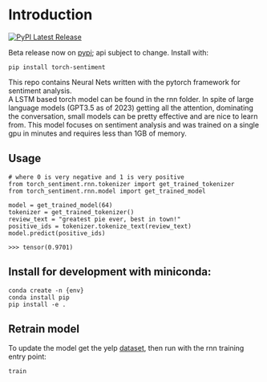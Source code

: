 # Introduction

[![PyPI Latest Release](https://img.shields.io/pypi/v/torch-sentiment.svg)](https://pypi.org/project/torch-sentiment/)

Beta release now on [pypi](https://pypi.org/project/torch-sentiment/);
api subject to change. Install with:  

```
pip install torch-sentiment
```  
  
This repo contains Neural Nets written with the pytorch framework for sentiment analysis.  
A LSTM based torch model can be found in the rnn folder. In spite of large language models (GPT3.5 as of 2023) getting all the attention, 
dominating the conversation, small models can be pretty effective and are nice to learn from. This model focuses on sentiment analysis and was trained on 
a single gpu in minutes and requires less than 1GB of memory.

  
## Usage
```
# where 0 is very negative and 1 is very positive
from torch_sentiment.rnn.tokenizer import get_trained_tokenizer
from torch_sentiment.rnn.model import get_trained_model

model = get_trained_model(64)
tokenizer = get_trained_tokenizer()
review_text = "greatest pie ever, best in town!"
positive_ids = tokenizer.tokenize_text(review_text)
model.predict(positive_ids)
  
>>> tensor(0.9701)
```

## Install for development with miniconda:  
```
conda create -n {env}  
conda install pip  
pip install -e .  
```

## Retrain model
To update the model get the yelp [dataset](https://www.yelp.com/dataset), then run with the rnn training entry point:

```
train
```

